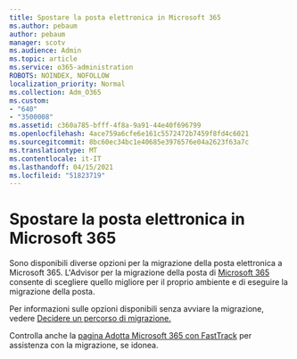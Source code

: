 ```yaml
---
title: Spostare la posta elettronica in Microsoft 365
ms.author: pebaum
author: pebaum
manager: scotv
ms.audience: Admin
ms.topic: article
ms.service: o365-administration
ROBOTS: NOINDEX, NOFOLLOW
localization_priority: Normal
ms.collection: Adm_O365
ms.custom:
- "640"
- "3500008"
ms.assetid: c360a785-bfff-4f8a-9a91-44e40f696799
ms.openlocfilehash: 4ace759a6cfe6e161c5572472b7459f8fd4c6021
ms.sourcegitcommit: 8bc60ec34bc1e40685e3976576e04a2623f63a7c
ms.translationtype: MT
ms.contentlocale: it-IT
ms.lasthandoff: 04/15/2021
ms.locfileid: "51823719"
---
```

# <a name="move-email-to-microsoft-365"></a>Spostare la posta elettronica in Microsoft 365

Sono disponibili diverse opzioni per la migrazione della posta elettronica a Microsoft 365. L'Advisor per la migrazione della posta di [Microsoft 365](https://aka.ms/alchemyinsight-mailmigrationadvisor) consente di scegliere quello migliore per il proprio ambiente e di eseguire la migrazione della posta.
  
Per informazioni sulle opzioni disponibili senza avviare la migrazione, vedere [Decidere un percorso di migrazione.](https://docs.microsoft.com/Exchange/mailbox-migration/decide-on-a-migration-path)

Controlla anche la [pagina Adotta Microsoft 365 con FastTrack](https://www.microsoft.com/fasttrack/microsoft-365/office-365) per assistenza con la migrazione, se idonea.
  